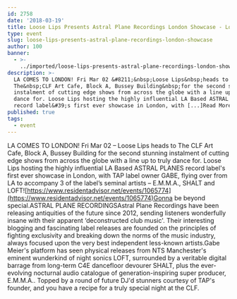 ```yaml
---
id: 2758
date: '2018-03-19'
title: Loose Lips Presents Astral Plane Recordings London Showcase - Loose Lips
type: event
slug: loose-lips-presents-astral-plane-recordings-london-showcase
author: 100
banner:
  - >-
    ../imported/loose-lips-presents-astral-plane-recordings-london-showcase/image2758.jpeg
description: >-
  LA COMES TO LONDON! Fri Mar 02 &#8211;&nbsp;Loose Lips&nbsp;heads to
  The&nbsp;CLF Art Cafe, Block A, Bussey Building&nbsp;for the second stunning
  instalment of cutting edge shows from across the globe with a line up to truly
  dance for. Loose Lips hosting the highly influential LA Based ASTRAL PLANES
  record label&#39;s first ever showcase in London, with [...]Read More...
published: true
tags:
  - event
---
```

LA COMES TO LONDON! Fri Mar 02 – Loose Lips heads to The CLF Art Cafe, Block A, Bussey Building for the second stunning instalment of cutting edge shows from across the globe with a line up to truly dance for. Loose Lips hosting the highly influential LA Based ASTRAL PLANES record label's first ever showcase in London, with TAP label owner GABE, flying over from LA to accompany 3 of the label’s seminal artists – E.M.M.A., SHALT and LOFT![https://www.residentadvisor.net/events/1065774](https://www.residentadvisor.net/events/1065774)Gonna be beyond special.ASTRAL PLANE RECORDINGSAstral Plane Recordings have been releasing antiquities of the future since 2012, sending listeners wonderfully insane with their apparent ‘deconstructed club music'. Their interesting blogging and fascinating label releases are founded on the principles of fighting exclusivity and breaking down the norms of the music industry, always focused upon the very best independent less-known artists.Gabe Meier's platform has seen physical releases from NTS Manchester's eminent wunderkind of night sonics LOFT, surrounded by a veritable digital barrage from long-term C4E dancefloor devourer SHALT, plus the ever-evolving nocturnal audio catalogue of generation-inspiring super producer, E.M.M.A.. Topped by a round of future DJ'd stunners courtesy of TAP's founder, and you have a recipe for a truly special night at the CLF.